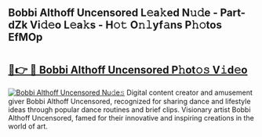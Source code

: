 ## Bobbi Althoff Uncensored L𝚎a𝚔ed N𝚞𝚍e - Part-dZk Vi𝚍𝚎o L𝚎a𝚔s - H𝚘𝚝 O𝚗𝚕yf𝚊ns P𝚑𝚘tos EfMOp

# <h2><a href="http://kfdqen7.oniu.top/?m=Bobbi+Althoff+Uncensored">🔗👉 🔴 Bobbi Althoff Uncensored P𝚑ot𝚘𝚜 V𝚒d𝚎o</a></h2>

[![Bobbi Althoff Uncensored Nu𝚍e𝚜](https://i.imgur.com/0qMVB7G.gif)](http://kfdqen7.oniu.top/?m=Bobbi+Althoff+Uncensored)
Digital content creator and amusement giver Bobbi Althoff Uncensored, recognized for sharing dance and lifestyle ideas through popular dance routines and brief clips. Visionary artist Bobbi Althoff Uncensored, famed for their innovative and inspiring creations in the world of art.  
